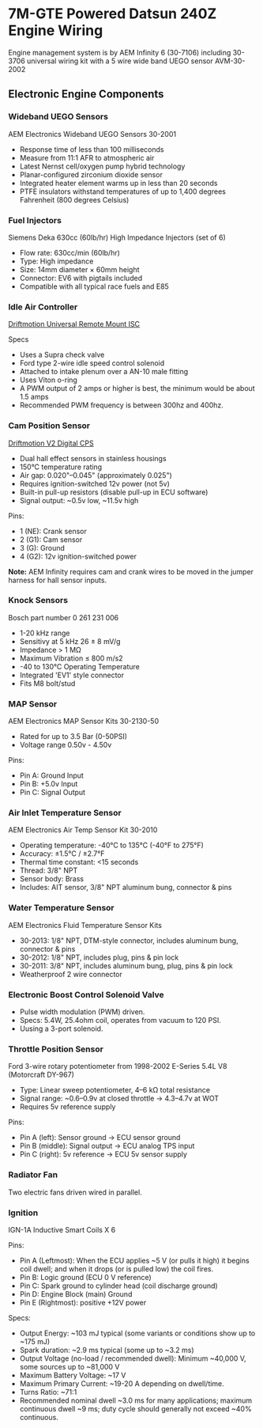 # 7M-GTE Powered Datsun 240Z Engine Wiring

Engine management system is by AEM Infinity 6 (30-7106) including 30-3706 universal wiring kit with a 5 wire wide band UEGO sensor AVM-30-2002

## Electronic Engine Components

### Wideband UEGO Sensors

AEM Electronics Wideband UEGO Sensors 30-2001

* Response time of less than 100 milliseconds
* Measure from 11:1 AFR to atmospheric air
* Latest Nernst cell/oxygen pump hybrid technology
* Planar-configured zirconium dioxide sensor
* Integrated heater element warms up in less than 20 seconds
* PTFE insulators withstand temperatures of up to 1,400 degrees Fahrenheit (800 degrees Celsius)

### Fuel Injectors

Siemens Deka 630cc (60lb/hr) High Impedance Injectors (set of 6)

* Flow rate: 630cc/min (60lb/hr)
* Type: High impedance
* Size: 14mm diameter × 60mm height
* Connector: EV6 with pigtails included
* Compatible with all typical race fuels and E85

### Idle Air Controller

[Driftmotion Universal Remote Mount ISC](https://www.driftmotion.com/Driftmotion-Universal-Remote-Mount-ISC-p/dm3328.htm)

Specs
* Uses a Supra check valve
* Ford type 2-wire idle speed control solenoid
* Attached to intake plenum over a AN-10 male fitting
* Uses Viton o-ring
* A PWM output of 2 amps or higher is best, the minimum would be about 1.5 amps
* Recommended PWM frequency is between 300hz and 400hz.

### Cam Position Sensor

[Driftmotion V2 Digital CPS](https://www.driftmotion.com/Driftmotion-Digital-CPS-Upgrade-for-7M-GTE-p/dm3528.htm)

* Dual hall effect sensors in stainless housings
* 150°C temperature rating
* Air gap: 0.020"–0.045" (approximately 0.025")
* Requires ignition-switched 12v power (not 5v)
* Built-in pull-up resistors (disable pull-up in ECU software)
* Signal output: ~0.5v low, ~11.5v high

Pins:
* 1 (NE): Crank sensor
* 2 (G1): Cam sensor
* 3 (G): Ground
* 4 (G2): 12v ignition-switched power

**Note:** AEM Infinity requires cam and crank wires to be moved in the jumper harness for hall sensor inputs.

### Knock Sensors

Bosch part number 0 261 231 006

* 1-20 kHz range
* Sensitivy at 5 kHz 26 ± 8 mV/g
* Impedance > 1 MΩ
* Maximum Vibration ≤ 800 m/s2
* -40 to 130°C Operating Temperature
* Integrated 'EV1' style connector
* Fits M8 bolt/stud

### MAP Sensor

AEM Electronics MAP Sensor Kits 30-2130-50
* Rated for up to 3.5 Bar (0-50PSI)
* Voltage range 0.50v - 4.50v

Pins:
* Pin A: Ground Input
* Pin B: +5.0v Input
* Pin C: Signal Output

### Air Inlet Temperature Sensor

AEM Electronics Air Temp Sensor Kit 30-2010

* Operating temperature: -40°C to 135°C (-40°F to 275°F)
* Accuracy: ±1.5°C / ±2.7°F
* Thermal time constant: <15 seconds
* Thread: 3/8" NPT
* Sensor body: Brass
* Includes: AIT sensor, 3/8" NPT aluminum bung, connector & pins

### Water Temperature Sensor

AEM Electronics Fluid Temperature Sensor Kits

* 30-2013: 1/8" NPT, DTM-style connector, includes aluminum bung, connector & pins
* 30-2012: 1/8" NPT, includes plug, pins & pin lock
* 30-2011: 3/8" NPT, includes aluminum bung, plug, pins & pin lock
* Weatherproof 2 wire connector

### Electronic Boost Control Solenoid Valve

* Pulse width modulation (PWM) driven.
* Specs: 5.4W, 25.4ohm coil, operates from vacuum to 120 PSI.
* Uusing a 3-port solenoid.

### Throttle Position Sensor

Ford 3-wire rotary potentiometer from 1998-2002 E-Series 5.4L V8 (Motorcraft DY-967)

* Type: Linear sweep potentiometer, 4–6 kΩ total resistance
* Signal range: ~0.6–0.9v at closed throttle → 4.3–4.7v at WOT
* Requires 5v reference supply

Pins:
* Pin A (left): Sensor ground → ECU sensor ground
* Pin B (middle): Signal output → ECU analog TPS input
* Pin C (right): 5v reference → ECU 5v sensor supply

### Radiator Fan

Two electric fans driven wired in parallel.

### Ignition

IGN-1A Inductive Smart Coils X 6

Pins:
* Pin A (Leftmost): When the ECU applies ~5 V (or pulls it high) it begins coil dwell; and when it drops (or is pulled low) the coil fires.
* Pin B: Logic ground (ECU 0 V reference)
* Pin C: Spark ground to cylinder head (coil discharge ground)
* Pin D: Engine Block (main) Ground
* Pin E (Rightmost): positive +12V power

Specs:
* Output Energy: ~103 mJ typical (some variants or conditions show up to ~175 mJ) 
* Spark duration: ~2.9 ms typical (some up to ~3.2 ms) 
* Output Voltage (no-load / recommended dwell): Minimum ~40,000 V, some sources up to ~81,000 V 
* Maximum Battery Voltage: ~17 V 
* Maximum Primary Current: ~19-20 A depending on dwell/time. 
* Turns Ratio: ~71:1 
* Recommended nominal dwell ~3.0 ms for many applications; maximum continuous dwell ~9 ms; duty cycle should generally not exceed ~40% continuous.